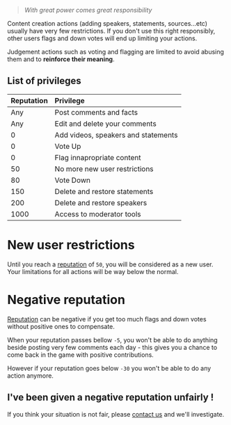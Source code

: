 > _With great power comes great responsibility_

Content creation actions (adding speakers, statements, sources...etc) usually have very few
restrictions. If you don't use this right responsibly, other users flags and down votes
will end up limiting your actions.
 
Judgement actions such as voting and flagging are limited to avoid abusing them and to
**reinforce their meaning**.

## List of privileges

| Reputation | Privilege                                                  |
|:-----------|:-----------------------------------------------------------|
| Any        | Post comments and facts            
| Any        | Edit and delete your comments                 
| 0          | Add videos, speakers and statements                              
| 0          | Vote Up                                 
| 0          | Flag innapropriate content          
| 50         | No more new user restrictions               
| 80         | Vote Down                                    
| 150        | Delete and restore statements                           
| 200        | Delete and restore speakers
| 1000       | Access to moderator tools                                  


# New user restrictions

Until you reach a [reputation](/help/reputation) of `50`, you will be considered as a new user.
Your limitations for all actions will be way below the normal.


# Negative reputation

[Reputation](/help/reputation) can be negative if you get too much flags and down votes
without positive ones to compensate.

When your reputation passes bellow `-5`, you won't be able to do anything beside posting very few comments
each day - this gives you a chance to come back in the game with positive contributions.

However if your reputation goes below `-30` you won't be able to do any action anymore.


## I've been given a negative reputation unfairly !

If you think your situation is not fair, please [contact us](mailto:support@captainfact.io)
and we'll investigate.